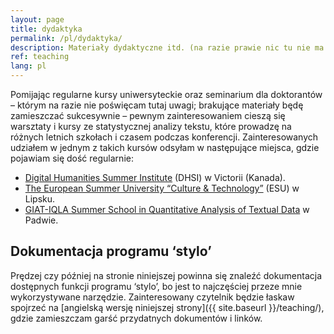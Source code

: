 ```yaml
---
layout: page
title: dydaktyka
permalink: /pl/dydaktyka/
description: Materiały dydaktyczne itd. (na razie prawie nic tu nie ma...).
ref: teaching
lang: pl
---
```



Pomijając regularne kursy uniwersyteckie oraz seminarium dla doktorantów – którym na razie nie poświęcam tutaj uwagi; brakujące materiały będę zamieszczać sukcesywnie – pewnym zainteresowaniem cieszą się warsztaty i kursy ze statystycznej analizy tekstu, które prowadzę na różnych letnich szkołach i czasem podczas konferencji. Zainteresowanych udziałem w jednym z takich kursów odsyłam w następujące miejsca, gdzie pojawiam się dość regularnie:

* [Digital Humanities Summer Institute](http://www.dhsi.org/index.php) (DHSI) w Victorii (Kanada).
* [The European Summer University “Culture & Technology”](http://www.culingtec.uni-leipzig.de/ESU_C_T/node/97) (ESU) w Lipsku.
* [GIAT-IQLA Summer School in Quantitative Analysis of Textual Data](http://www.giat.org/?page_id=11&lang=en) w Padwie.




## Dokumentacja programu ‘stylo’

Prędzej czy później na stronie niniejszej powinna się znaleźć dokumentacja dostępnych funkcji programu ‘stylo’, bo jest to najczęściej przeze mnie wykorzystywane narzędzie. Zainteresowany czytelnik będzie łaskaw spojrzeć na [angielską wersję niniejszej strony]({{ site.baseurl }}/teaching/), gdzie zamieszczam garść przydatnych dokumentów i linków.



